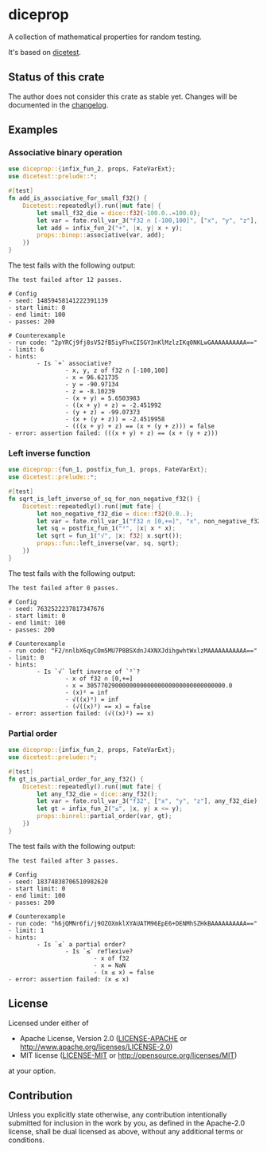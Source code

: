 # diceprop

A collection of mathematical properties for random testing.

It's based on [dicetest](https://github.com/jakoschiko/dicetest).

## Status of this crate

The author does not consider this crate as stable yet. Changes will be documented in the
[changelog](https://github.com/jakoschiko/diceprop/blob/master/CHANGELOG.md).

## Examples

### Associative binary operation

```rust
use diceprop::{infix_fun_2, props, FateVarExt};
use dicetest::prelude::*;

#[test]
fn add_is_associative_for_small_f32() {
    Dicetest::repeatedly().run(|mut fate| {
        let small_f32_die = dice::f32(-100.0..=100.0);
        let var = fate.roll_var_3("f32 ∩ [-100,100]", ["x", "y", "z"], small_f32_die);
        let add = infix_fun_2("+", |x, y| x + y);
        props::binop::associative(var, add);
    })
}
```

The test fails with the following output:

```
The test failed after 12 passes.

# Config
- seed: 14859458141222391139
- start limit: 0
- end limit: 100
- passes: 200

# Counterexample
- run code: "2pYRCj9fj8sV52fB5iyFhxCISGY3nKlMzlzIKq0NKLwGAAAAAAAAAA=="
- limit: 6
- hints:
        - Is `+` associative?
                - x, y, z of f32 ∩ [-100,100]
                - x = 96.621735
                - y = -90.97134
                - z = -8.10239
                - (x + y) = 5.6503983
                - ((x + y) + z) = -2.451992
                - (y + z) = -99.07373
                - (x + (y + z)) = -2.4519958
                - (((x + y) + z) == (x + (y + z))) = false
- error: assertion failed: (((x + y) + z) == (x + (y + z)))
```

### Left inverse function

```rust
use diceprop::{fun_1, postfix_fun_1, props, FateVarExt};
use dicetest::prelude::*;

#[test]
fn sqrt_is_left_inverse_of_sq_for_non_negative_f32() {
    Dicetest::repeatedly().run(|mut fate| {
        let non_negative_f32_die = dice::f32(0.0..);
        let var = fate.roll_var_1("f32 ∩ [0,+∞]", "x", non_negative_f32_die);
        let sq = postfix_fun_1("²", |x| x * x);
        let sqrt = fun_1("√", |x: f32| x.sqrt());
        props::fun::left_inverse(var, sq, sqrt);
    })
}
```

The test fails with the following output:

```
The test failed after 0 passes.

# Config
- seed: 7632522237817347676
- start limit: 0
- end limit: 100
- passes: 200

# Counterexample
- run code: "F2/nnlbX6qyCOm5MU7P8BSXdnJ4XNXJdihgwhtWxlzMAAAAAAAAAAA=="
- limit: 0
- hints:
        - Is `√` left inverse of `²`?
                - x of f32 ∩ [0,+∞]
                - x = 305770290000000000000000000000000000000.0
                - (x)² = inf
                - √((x)²) = inf
                - (√((x)²) == x) = false
- error: assertion failed: (√((x)²) == x)
```

### Partial order

```rust
use diceprop::{infix_fun_2, props, FateVarExt};
use dicetest::prelude::*;

#[test]
fn gt_is_partial_order_for_any_f32() {
    Dicetest::repeatedly().run(|mut fate| {
        let any_f32_die = dice::any_f32();
        let var = fate.roll_var_3("f32", ["x", "y", "z"], any_f32_die);
        let gt = infix_fun_2("≤", |x, y| x <= y);
        props::binrel::partial_order(var, gt);
    })
}
```

The test fails with the following output:

```
The test failed after 3 passes.

# Config
- seed: 18374838706510982620
- start limit: 0
- end limit: 100
- passes: 200

# Counterexample
- run code: "h6jQMNr6fi/j9OZOXmklXYAUATM96EpE6+DENMhSZHkBAAAAAAAAAA=="
- limit: 1
- hints:
        - Is `≤` a partial order?
                - Is `≤` reflexive?
                        - x of f32
                        - x = NaN
                        - (x ≤ x) = false
- error: assertion failed: (x ≤ x)
```

## License

Licensed under either of

 * Apache License, Version 2.0
   ([LICENSE-APACHE](LICENSE-APACHE) or http://www.apache.org/licenses/LICENSE-2.0)
 * MIT license
   ([LICENSE-MIT](LICENSE-MIT) or http://opensource.org/licenses/MIT)

at your option.

## Contribution

Unless you explicitly state otherwise, any contribution intentionally submitted
for inclusion in the work by you, as defined in the Apache-2.0 license, shall be
dual licensed as above, without any additional terms or conditions.
